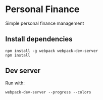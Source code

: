 # Personal Finance

Simple personal finance management

## Install dependencies

```
npm install -g webpack webpack-dev-server
npm install
```

## Dev server

Run with:

```
webpack-dev-server --progress --colors
```
